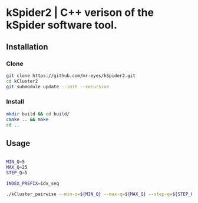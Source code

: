 # kSpider2 | C++ verison of the kSpider software tool.

## Installation

### Clone

```bash
git clone https://github.com/mr-eyes/kSpider2.git
cd kCluster2
git submodule update --init --recursive
```

### Install

```bash
mkdir build && cd build/
cmake .. && make
cd ..
```

## Usage

```bash

MIN_Q=5
MAX_Q=25
STEP_Q=5

INDEX_PREFIX=idx_seq

./kCluster_pairwise --min-q=${MIN_Q} --max-q=${MAX_Q} --step-q=${STEP_Q} --idx=${INDEX_PREFIX}

```
